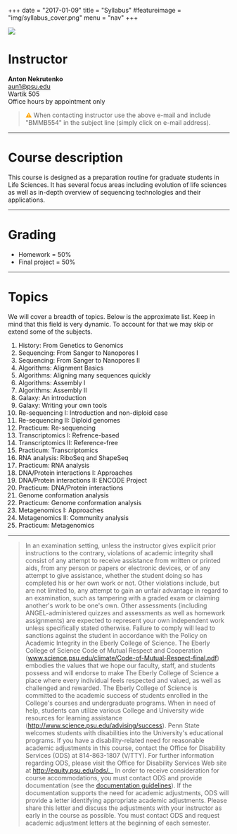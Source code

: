 +++
date = "2017-01-09"
title = "Syllabus"
#featureimage = "img/syllabus_cover.png"
menu = "nav"
+++

[![](http://imgs.xkcd.com/comics/impostor.png)](https://xkcd.com/451/)

# Instructor

**Anton Nekrutenko**<br>
[aun1@psu.edu](mailto:aun1@psu.edu?Subject=BMMB554)<br>
Wartik 505<br>
Office hours by appointment only

> <font color="orange">&#9888;</font> When contacting instructor use the above e-mail and include "BMMB554" in the subject line (simply click on e-mail address).

----

# Course description

This course is designed as a preparation routine for graduate students in Life Sciences. It has several focus areas including evolution of life sciences as well as in-depth overview of sequencing technologies and their applications.

----

# Grading

* Homework = 50%
* Final project = 50%

----

# Topics
 
We will cover a breadth of topics. Below is the approximate list. Keep in mind that this field is very dynamic. To account for that we may skip or extend some of the subjects.


1. History: From Genetics to Genomics
2. Sequencing: From Sanger to Nanopores I
2. Sequencing: From Sanger to Nanopores II
4. Algorithms: Alignment Basics
5. Algorithms: Aligning many sequences quickly
5. Algorithms: Assembly I
5. Algorithms: Assembly II
7. Galaxy: An introduction
8. Galaxy: Writing your own tools
10. Re-sequencing I: Introduction and non-diploid case
11. Re-sequencing II: Diploid genomes
12. Practicum: Re-sequencing
13. Transcriptomics I: Refrence-based
14. Transcriptomics II: Reference-free
15. Practicum: Transcriptomics
16. RNA analysis: RiboSeq and ShapeSeq
17. Practicum: RNA analysis
18. DNA/Protein interactions I: Approaches
19. DNA/Protein interactions II: ENCODE Project
20. Practicum: DNA/Protein interactions
21. Genome conformation analysis
22. Practicum: Genome conformation analysis
23. Metagenomics I: Approaches
24. Metagenomics II: Community analysis
25. Practicum: Metagenomics

-----

> In an examination setting, unless the instructor gives explicit prior instructions to the contrary, violations of academic integrity shall consist of any attempt to receive assistance from written or printed aids, from any person or papers or electronic devices, or of any attempt to give assistance, whether the student doing so has completed his or her own work or not. Other violations include, but are not limited to, any attempt to gain an unfair advantage in regard to an examination, such as tampering with a graded exam or claiming another's work to be one's own. Other assessments (including ANGEL-administered quizzes and assessments as well as homework assignments) are expected to represent your own independent work unless specifically stated otherwise. Failure to comply will lead to sanctions against the student in accordance with the Policy on Academic Integrity in the Eberly College of Science. The Eberly College of Science Code of Mutual Respect and Cooperation (www.science.psu.edu/climate/Code-of-Mutual-Respect-final.pdf) embodies the values that we hope our faculty, staff, and students possess and will endorse to make The Eberly College of Science a place where every individual feels respected and valued, as well as challenged and rewarded.   The Eberly College of Science is committed to the academic success of students enrolled in the College's  courses and undergraduate programs. When in need of help, students can utilize various College and University wide resources for learning assistance (http://www.science.psu.edu/advising/success). Penn State welcomes students with disabilities into the University's educational programs. If you have a disability-related need for reasonable academic adjustments in this course, contact the Office for Disability Services (ODS) at 814-863-1807 (V/TTY). For further information regarding ODS, please visit the Office for Disability Services Web site at http://equity.psu.edu/ods/.   In order to receive consideration for course accommodations, you must contact ODS and provide documentation (see the [documentation guidelines](http://equity.psu.edu/student-disability-resources/guidelines)). If the documentation supports the need for academic adjustments, ODS will provide a letter identifying appropriate academic adjustments. Please share this letter and discuss the adjustments with your instructor as early in the course as possible. You must contact ODS and request academic adjustment letters at the beginning of each semester.

